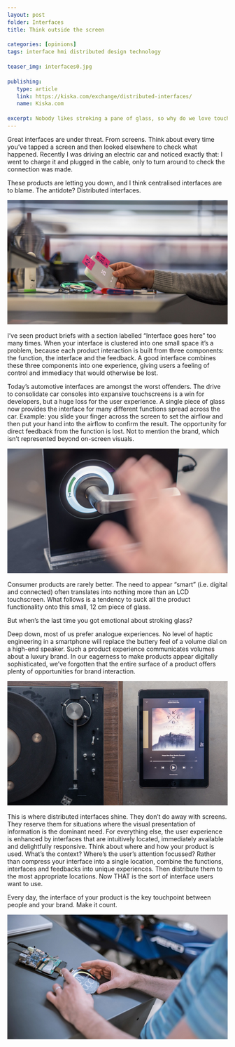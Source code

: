 ```yaml
---
layout: post
folder: Interfaces
title: Think outside the screen

categories: [opinions]
tags: interface hmi distributed design technology 

teaser_img: interfaces0.jpg

publishing:
   type: article
   link: https://kiska.com/exchange/distributed-interfaces/
   name: Kiska.com

excerpt: Nobody likes stroking a pane of glass, so why do we love touchscreens so much? Let's build distributed interfaces that work!
---
```


Great interfaces are under threat. From screens. Think about every time you’ve tapped a screen and then looked elsewhere to check what happened. Recently I was driving an electric car and noticed exactly that: I went to charge it and plugged in the cable, only to turn around to check the connection was made. 

These products are letting you down, and I think centralised interfaces are to blame.
The antidote? Distributed interfaces.

<!-- more -->

![Too many screens](/images/posts/Interfaces/interfaces1.jpg)

I’ve seen product briefs with a section labelled “Interface goes here” too many times. When your interface is clustered into one small space it’s a problem, because each product interaction is built from three components: the function, the interface and the feedback. A good interface combines these three components into one experience, giving users a feeling of control and immediacy that would otherwise be lost.

Today’s automotive interfaces are amongst the worst offenders. The drive to consolidate car consoles into expansive touchscreens is a win for developers, but a huge loss for the user experience. A single piece of glass now provides the interface for many different functions spread across the car. Example: you slide your finger across the screen to set the airflow and then put your hand into the airflow to confirm the result. The opportunity for direct feedback from the function is lost. Not to mention the brand, which isn’t represented beyond on-screen visuals. 

![Interface prototyping](/images/posts/Interfaces/interfaces0.jpg)

Consumer products are rarely better. The need to appear “smart” (i.e. digital and connected) often translates into nothing more than an LCD touchscreen. What follows is a tendency to suck all the product functionality onto this small, 12 cm piece of glass. 

But when’s the last time you got emotional about stroking glass?

Deep down, most of us prefer analogue experiences. No level of haptic engineering in a smartphone will replace the buttery feel of a volume dial on a high-end speaker. Such a product experience communicates volumes about a luxury brand. In our eagerness to make products appear digitally sophisticated, we’ve forgotten that the entire surface of a product offers plenty of opportunities for brand interaction.

![High-tech, low-tech. Which is which?](/images/posts/Interfaces/interfaces2.jpg)

This is where distributed interfaces shine. They don’t do away with screens. They reserve them for situations where the visual presentation of information is the dominant need. For everything else, the user experience is enhanced by interfaces that are intuitively located, immediately available and delightfully responsive. Think about where and how your product is used. What’s the context? Where’s the user’s attention focussed? Rather than compress your interface into a single location, combine the functions, interfaces and feedbacks into unique experiences. Then distribute them to the most appropriate locations. Now THAT is the sort of interface users want to use.

Every day, the interface of your product is the key touchpoint between people and your brand. Make it count. 

![HMI development](/images/posts/Interfaces/interfaces3.jpg)